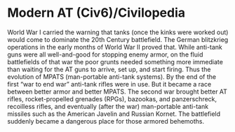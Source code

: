 # Modern AT (Civ6)/Civilopedia

World War I carried the warning that tanks (once the kinks were worked out) would come to dominate the 20th Century battlefield. The German blitzkrieg operations in the early months of World War II proved that. While anti-tank guns were all well-and-good for stopping enemy armor, on the fluid battlefields of that war the poor grunts needed something more immediate than waiting for the AT guns to arrive, set up, and start firing. Thus the evolution of MPATS (man-portable anti-tank systems). By the end of the first “war to end war” anti-tank rifles were in use. But it became a race between better armor and better MPATS. The second war brought better AT rifles, rocket-propelled grenades (RPGs), bazookas, and panzerschreck, recoilless rifles, and eventually (after the war) man-portable anti-tank missiles such as the American Javelin and Russian Kornet. The battlefield suddenly became a dangerous place for those armored behemoths.